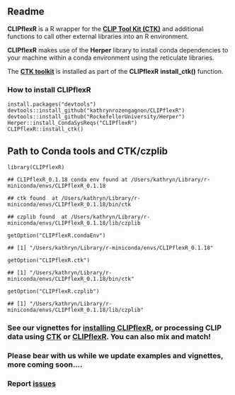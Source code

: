 Readme
------

**CLIPflexR** is a R wrapper for the [**CLIP Tool Kit
(CTK)**](https://zhanglab.c2b2.columbia.edu/index.php/CTK_Documentation)
and additional functions to call other external libraries into an R
environment.

**CLIPflexR** makes use of the **Herper** library to install conda
dependencies to your machine within a conda environment using the
reticulate libraries.

The [**CTK
toolkit**](https://zhanglab.c2b2.columbia.edu/index.php/CTK_Documentation)
is installed as part of the **CLIPflexR** **install\_ctk()** function.

### How to install CLIPflexR

    install.packages("devtools")
    devtools::install_github("kathrynrozengagnon/CLIPflexR")
    devtools::install_github("RockefellerUniversity/Herper")
    Herper::install_CondaSysReqs("CLIPflexR")
    CLIPflexR::install_ctk()

Path to Conda tools and CTK/czplib
----------------------------------

    library(CLIPflexR)

    ## CLIPflexR_0.1.18 conda env found at /Users/kathryn/Library/r-miniconda/envs/CLIPflexR_0.1.18

    ## ctk found  at /Users/kathryn/Library/r-miniconda/envs/CLIPflexR_0.1.18/bin/ctk

    ## czplib found  at /Users/kathryn/Library/r-miniconda/envs/CLIPflexR_0.1.18/lib/czplib

    getOption("CLIPflexR.condaEnv")

    ## [1] "/Users/kathryn/Library/r-miniconda/envs/CLIPflexR_0.1.18"

    getOption("CLIPflexR.ctk")

    ## [1] "/Users/kathryn/Library/r-miniconda/envs/CLIPflexR_0.1.18/bin/ctk"

    getOption("CLIPflexR.czplib")

    ## [1] "/Users/kathryn/Library/r-miniconda/envs/CLIPflexR_0.1.18/lib/czplib"

### See our vignettes for [installing CLIPflexR](https://kathrynrozengagnon.github.io/CLIPflexR/articles/installCliPR.html), or processing CLIP data using [CTK](https://kathrynrozengagnon.github.io/CLIPflexR/articles/StandardandBrdU_Processing_CTK.html) or [CLIPflexR](https://kathrynrozengagnon.github.io/CLIPflexR/articles/Processing_to_matrix.html). You can also mix and match!

### Please bear with us while we update examples and vignettes, more coming soon....

### Report [issues](https://github.com/kathrynrozengagnon/CLIPflexR/issues)
